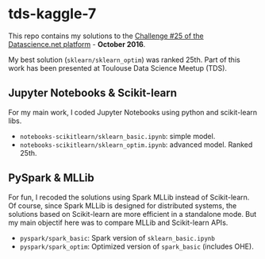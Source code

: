 # tds-kaggle-7

This repo contains my solutions to the [Challenge #25 of the Datascience.net platform](https://www.datascience.net/fr/challenge/25/details) - **October 2016**.

My best solution (`sklearn/sklearn_optim`) was ranked 25th. Part of this work has been presented at Toulouse Data Science Meetup (TDS).

## Jupyter Notebooks & Scikit-learn
For my main work, I coded Jupyter Notebooks using python and scikit-learn libs.

 - `notebooks-scikitlearn/sklearn_basic.ipynb`: simple model.
 - `notebooks-scikitlearn/sklearn_optim.ipynb`: advanced model. Ranked 25th.

## PySpark & MLLib

For fun, I recoded the solutions using Spark MLLib instead of Scikit-learn. 
Of course, since Spark MLLib is designed for distributed systems, the solutions based on Scikit-learn are more efficient in a standalone mode. But my main objectif here was to compare MLLib and Scikit-learn APIs. 
 - `pyspark/spark_basic`: Spark version of `sklearn_basic.ipynb`
 - `pyspark/spark_optim`: Optimized version of `spark_basic` (includes OHE).
